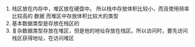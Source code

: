 1. 栈区放在内存中，堆区放在硬盘中。
	所以栈中存放体积比较小，而且使用频率比较高的 数据
	而堆区中存放体积比较大的类型
2. 基本数据类型是存放在栈区的
3. 复杂数据类型存放在堆区，但是他的地址存放在栈区。所以访问时，要先访问栈区获得地址，在访问堆区